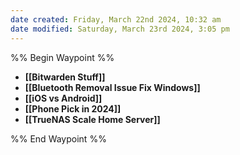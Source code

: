 ```yaml
---
date created: Friday, March 22nd 2024, 10:32 am
date modified: Saturday, March 23rd 2024, 3:05 pm
---
```


%% Begin Waypoint %%
- **[[Bitwarden Stuff]]**
- **[[Bluetooth Removal Issue Fix Windows]]**
- **[[iOS vs Android]]**
- **[[Phone Pick in 2024]]**
- **[[TrueNAS Scale Home Server]]**

%% End Waypoint %%